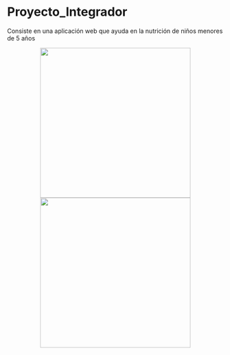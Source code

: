 # Proyecto_Integrador
Consiste en una aplicación web que ayuda en la nutrición de niños menores de 5 años

<p align="center">
  <img src="../../Imágenes/captura de pantalla proyeceto.png" alt="" width="350" title="hover text">
  <img src="../../Imágenes/captura incio de sesion proyecto.png" width="350" alt="">
</p>

